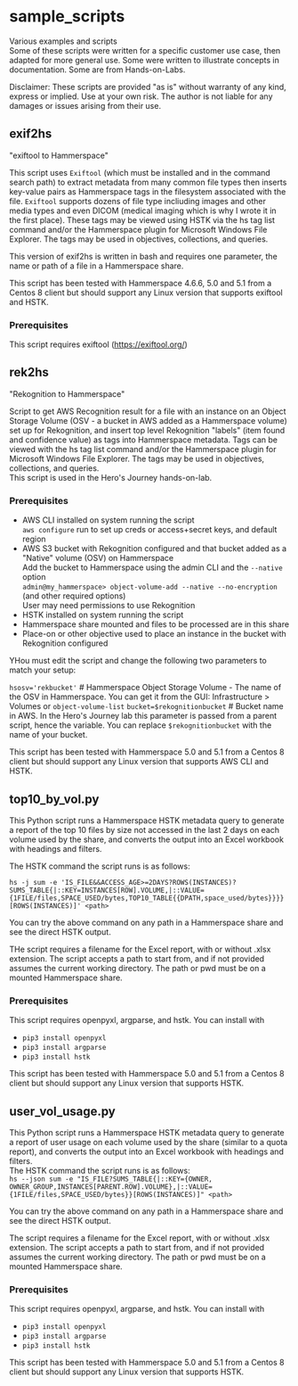 # sample_scripts
Various examples and scripts  
Some of these scripts were written for a specific customer use case, then adapted for more general use.  Some were written to illustrate concepts in documentation.  Some are from Hands-on-Labs.

Disclaimer: These scripts are provided "as is" without warranty of any kind, express or implied.
Use at your own risk. The author is not liable for any damages or issues arising from their use.


## exif2hs

"exiftool to Hammerspace"

This script uses `Exiftool` (which must be installed and in the command search path) to extract metadata from many common file types then inserts key-value pairs as Hammerspace tags in the filesystem associated with the file.  `Exiftool` supports dozens of file type incliuding images and other media types and even DICOM (medical imaging which is why I wrote it in the first place).  These tags may be viewed using HSTK via the hs tag list <filename> command and/or the Hammerspace plugin for Microsoft Windows File Explorer.  The tags may be used in objectives, collections, and queries.

This version of exif2hs is written in bash and requires one parameter, the name or path of a file in a Hammerspace share.

This script has been tested with Hammerspace 4.6.6, 5.0 and 5.1 from a Centos 8 client but should support any Linux version that supports exiftool and HSTK.

### Prerequisites

This script requires exiftool (https://exiftool.org/)

## rek2hs

"Rekognition to Hammerspace"

Script to get AWS Recognition result for a file with an instance on an Object Storage Volume (OSV - a bucket in AWS added as a Hammerspace volume) set up for Rekognition, and insert top level Rekognition "labels" (item found and confidence value) as tags into Hammerspace metadata.  Tags can be viewed with the hs tag list <filename> command and/or the Hammerspace plugin for Microsoft Windows File Explorer.  The tags may be used in objectives, collections, and queries.  
This script is used in the Hero's Journey hands-on-lab.

### Prerequisites

- AWS CLI installed on system running the script  
    `aws configure` run to set up creds or access+secret keys, and default region 
- AWS S3 bucket with Rekognition configured and that bucket added as a "Native" volume (OSV) on Hammerspace  
    Add the bucket to Hammerspace using the admin CLI and the `--native` option  
      `admin@my_hammerspace> object-volume-add --native --no-encryption` (and other required options)  
    User may need permissions to use Rekognition  
- HSTK installed on system running the script
- Hammerspace share mounted and files to be processed are in this share
- Place-on or other objective used to place an instance in the bucket with Rekognition configured

YHou must edit the script and change the following two parameters to match your setup:

`hsosv='rekbucket'` # Hammerspace Object Storage Volume - The name of the OSV in Hammerspace.  You can get it from the GUI: Infrastructure > Volumes or `object-volume-list`
`bucket=$rekognitionbucket` # Bucket name in AWS.  In the Hero's Journey lab this parameter is passed from a parent script, hence the variable.  You can replace `$rekognitionbucket` with the name of your bucket.

This script has been tested with Hammerspace 5.0 and 5.1 from a Centos 8 client but should support any Linux version that supports AWS CLI and HSTK.

## top10_by_vol.py

This Python script runs a Hammerspace HSTK metadata query to generate a report of the top 10 files by size not accessed in the last 2 days on each volume used by the share, and converts the output into an Excel workbook with headings and filters.

The HSTK command the script runs is as follows:

`hs -j sum -e 'IS_FILE&&ACCESS_AGE>=2DAYS?ROWS(INSTANCES)?SUMS_TABLE{|::KEY=INSTANCES[ROW].VOLUME,|::VALUE={1FILE/files,SPACE_USED/bytes,TOP10_TABLE{{DPATH,space_used/bytes}}}}[ROWS(INSTANCES)]' <path>`

You can try the above command on any path in a Hammerspace share and see the direct HSTK output.

THe script requires a filename for the Excel report, with or without .xlsx extension.  The script accepts a path to start from, and if not provided assumes the current working directory.  The path or pwd must be on a mounted Hammerspace share.

### Prerequisites

This script requires openpyxl, argparse, and hstk.  You can install with
  * `pip3 install openpyxl`
  * `pip3 install argparse`
  * `pip3 install hstk`

This script has been tested with Hammerspace 5.0 and 5.1 from a Centos 8 client but should support any Linux version that supports HSTK.

## user_vol_usage.py

This Python script runs a Hammerspace HSTK metadata query to generate a report of user usage on each volume used by the share (similar to a quota report), and converts the output into an Excel workbook with headings and filters.  
The HSTK command the script runs is as follows:  
`hs --json sum -e "IS_FILE?SUMS_TABLE{|::KEY={OWNER, OWNER_GROUP,INSTANCES[PARENT.ROW].VOLUME},|::VALUE={1FILE/files,SPACE_USED/bytes}}[ROWS(INSTANCES)]" <path>`

You can try the above command on any path in a Hammerspace share and see the direct HSTK output.

The script requires a filename for the Excel report, with or without .xlsx extension.  The script accepts a path to start from, and if not provided assumes the current working directory.  The path or pwd must be on a mounted Hammerspace share.

### Prerequisites
This script requires openpyxl, argparse, and hstk.  You can install with
  * `pip3 install openpyxl`
  * `pip3 install argparse`
  * `pip3 install hstk`

This script has been tested with Hammerspace 5.0 and 5.1 from a Centos 8 client but should support any Linux version that supports HSTK.
